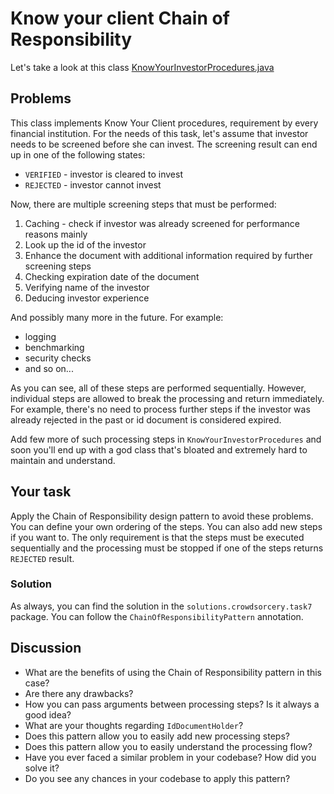 # Know your client Chain of Responsibility

Let's take a look at this class
[KnowYourInvestorProcedures.java](..%2Fsrc%2Fmain%2Fjava%2Fpl%2Fwojtyna%2Ftrainings%2Fdesignpatterns%2Fproblems%2Fcrowdsorcery%2Ftask7%2Fservices%2FKnowYourInvestorProcedures.java)

## Problems
This class implements Know Your Client procedures, requirement by every financial institution. For the needs of this task, let's assume that investor needs to be screened before she can invest. The screening result can end up in one of the following states:
- `VERIFIED` - investor is cleared to invest
- `REJECTED` - investor cannot invest

Now, there are multiple screening steps that must be performed:
1. Caching - check if investor was already screened for performance reasons mainly
2. Look up the id of the investor
3. Enhance the document with additional information required by further screening steps
4. Checking expiration date of the document
5. Verifying name of the investor
6. Deducing investor experience

And possibly many more in the future. For example:
- logging
- benchmarking
- security checks
- and so on...

As you can see, all of these steps are performed sequentially. However, individual steps are allowed to break the processing and return immediately. For example, there's no need to process further steps if the investor was already rejected in the past or id document is considered expired.

Add few more of such processing steps in `KnowYourInvestorProcedures` and soon you'll end up with a god class that's bloated and extremely hard to maintain and understand.

## Your task
Apply the Chain of Responsibility design pattern to avoid these problems. You can define your own ordering of the steps. You can also add new steps if you want to. The only requirement is that the steps must be executed sequentially and the processing must be stopped if one of the steps returns `REJECTED` result. 

### Solution
As always, you can find the solution in the `solutions.crowdsorcery.task7` package. You can follow the `ChainOfResponsibilityPattern` annotation.

## Discussion
- What are the benefits of using the Chain of Responsibility pattern in this case?
- Are there any drawbacks?
- How you can pass arguments between processing steps? Is it always a good idea?
- What are your thoughts regarding `IdDocumentHolder`?
- Does this pattern allow you to easily add new processing steps?
- Does this pattern allow you to easily understand the processing flow?
- Have you ever faced a similar problem in your codebase? How did you solve it?
- Do you see any chances in your codebase to apply this pattern?